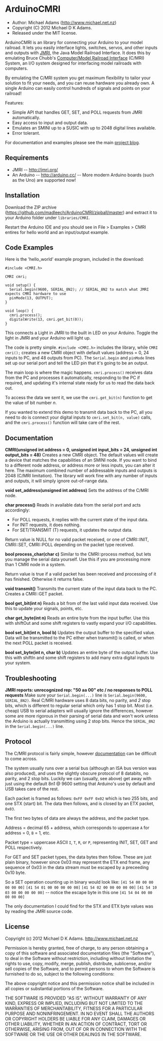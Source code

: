 ArduinoCMRI
===========

* Author: Michael Adams (<http://www.michael.net.nz>)
* Copyright (C) 2012 Michael D K Adams.
* Released under the MIT license.

ArduinoCMRI is an library for connecting your Arduino to your model railroad. It lets you easily interface lights, switches, servos, and other inputs and outputs with [JMRI][1], the Java Model Railroad Interface. It does this by emulating Bruce Chubb's [Computer/Model Railroad Interface][2] (C/MRI) System, an I/O system designed for interfacing model railroads with computers.

By emulating the C/MRI system you get maximum flexibility to tailor your solution to fit your needs, and you can reuse hardware you already own. A single Arduino can easily control hundreds of signals and points on your railroad!

Features:
* Simple API that handles GET, SET, and POLL requests from JMRI automatically.
* Easy access to input and output data.
* Emulates an SMINI up to a SUSIC with up to 2048 digital lines available.
* Error tolerant.

For documentation and examples please see the main [project blog][3].

[1]: http://jmri.org/
[2]: http://www.jlcenterprises.net/
[3]: http://utrainia.michael.net.nz/tag/cmri

Requirements
------------
* JMRI -- http://jmri.org/
* An Arduino -- http://arduino.cc/ -- More modern Arduino boards (such as the Uno) are supported  now!

Installation
------------
Download the ZIP archive (https://github.com/madleech/ArduinoCMRI/zipball/master) and extract it to your Arduino folder under `libraries/CMRI`.

Restart the Arduino IDE and you should see in File > Examples > CMRI entires for hello world and an input/output example.


Code Examples
-------------
Here is the 'hello\_world' example program, included in the download:

    #include <CMRI.h>
    
    CMRI cmri;
    
    void setup() {
      Serial.begin(9600, SERIAL_8N2); // SERIAL_8N2 to match what JMRI expects CMRI hardware to use
      pinMode(13, OUTPUT);
    }
    
    void loop() {
      cmri.process();
      digitalWrite(13, cmri.get_bit(0));
    }

This connects a Light in JMRI to the built in LED on your Arduino. Toggle the light in JMRI and your Arduino will light up.

The code is pretty simple. `#include <CMRI.h>` includes the library, while `CMRI cmri();` creates a new CMRI object with default values (address = 0, 24 inputs to PC, and 48 outputs from PC). The `Serial.begin` and `pinMode` lines set up our serial port and tell the LED pin that it's going to be an output.

The main loop is where the magic happens. `cmri.process()` receives data from the PC and processes it automatically, responding to the PC if required, and updating it's internal state ready for us to read the data back out.

To access the data we sent it, we use the `cmri.get_bit(n)` function to get the value of bit number *n*.

If you wanted to extend this demo to transmit data back to the PC, all you need to do is connect your digital inputs to `cmri.set_bit(n, value)` calls, and the `cmri.process()` function will take care of the rest.

Documentation
-------------
**CMRI(unsigned int address = 0, unsigned int input\_bits = 24, unsigned int output\_bits = 48)**
Creates a new CMRI object. The default values will create a device that matches the capabilities of an SMINI node. If you want to bind to a different node address, or address more or less inputs, you can alter it here. The maximum combined number of addressable inputs and outputs is 2048 (C/MRI limitation). The library will work fine with any number of inputs and outputs, it will simply ignore out-of-range data.

**void set\_address(unsigned int address)**
Sets the address of the C/MRI node.

**char process()**
Reads in available data from the serial port and acts accordingly:
* For POLL requests, it replies with the current state of the input data.
* For INIT requests, it does nothing.
* For SET/TRANSMIT (T) requests, it updates the output data.

Return value is NULL for no valid packet received, or one of CMRI::INIT, CMRI::SET, CMRI::POLL depending on the packet type received.

**bool process\_char(char c)**
Similar to the CMRI::process method, but lets you manage the serial data yourself. Use this if you are processing more than 1 CMRI node in a system.

Return value is true if a valid packet has been received and processing of it has finished. Otherwise it returns false.

**void transmit()**
Transmits the current state of the input data back to the PC. Creates a CMRI::GET packet.

**bool get\_bit(int n)**
Reads a bit from of the last valid input data received. Use this to update your signals, points, etc.

**char get\_byte(int n)**
Reads an entire byte from the input buffer. Use this with shiftOut and some shift registers to vastly expand your I/O capabilities.

**bool set\_bit(int n, bool b)**
Updates the output buffer to the specified value. Data will be transmitted to the PC either when transmit() is called, or when the next POLL packet is received.

**bool set\_byte(int n, char b)**
Updates an entire byte of the output buffer. Use this with shiftIn and some shift registers to add many extra digital inputs to your system.


Troubleshooting
---------------
**JMRI reports: unrecognized rep: "50 aa 00" etc / no responses to POLL requests**
Make sure your `Serial.begin(...)` line is `Serial.begin(9600, SERIAL_8N2)`. Real C/MRI hardware uses 8 data bits, no parity, and *2* stop bits, which is different to regular serial which only has 1 stop bit. Most (i.e. cheap) USB to serial adapters will usually ignore the differences, however some are more rigorous in their parsing of serial data and won't work unless the Arduino is actually transmitting using 2 stop bits. Hence the `SERIAL_8N2` in the `Serial.begin(...)` line.

Protocol
--------
The C/MRI protocol is fairly simple, however [documentation][4] can be difficult to come across.

The system usually runs over a serial bus (although an ISA bus version was also produced), and uses the slightly obscure protocol of 8 databits, no parity, and 2 stop bits. Luckily we can (usually, see above) get away with just using the default 8n1 @ 9600 setting that Arduino's use by default and USB takes care of the rest.

Each packet is framed as follows: `0xFF 0xFF 0x02` which is two 255 bits, and one STX (start) bit. The data then follows, and is closed by an ETX packet, `0x03`.

The first two bytes of data are always the address, and the packet type.

Address = decimal 65 + address, which corresponds to uppercase `A` for address = 0, `B` = 1, etc.

Packet type = uppercase ASCII `I`, `T`, `R`, or `P`, representing INIT, SET, GET and POLL respectively.

For GET and SET packet types, the data bytes then follow. These are just plain binary, however since 0x03 may represent the ETX end frame, any sequence of 0x03 in the data stream must be escaped by a preceeding 0x10 byte.

So a SET operation counting up in binary would look like:
`[41 54 00 00 00 00 00 00]`
`[41 54 01 00 00 00 00 00]`
`[41 54 02 00 00 00 00 00]`
`[41 54 10 03 00 00 00 00 00]` -- notice the escape byte in this one
`[41 54 04 00 00 00 00 00]`

The only documentation I could find for the STX and ETX byte values was by reading the JMRI source code.

[4]: http://home.roadrunner.com/~jimngage/TRACTRONICS/MicroController/mr89c52f.htm

License
-------
Copyright (c) 2012 Michael D K Adams. http://www.michael.net.nz

Permission is hereby granted, free of charge, to any person obtaining a copy of this software and associated documentation files (the "Software"), to deal in the Software without restriction, including without limitation the rights to use, copy, modify, merge, publish, distribute, sublicense, and/or sell copies of the Software, and to permit persons to whom the Software is furnished to do so, subject to the following conditions:

The above copyright notice and this permission notice shall be included in all copies or substantial portions of the Software.

THE SOFTWARE IS PROVIDED "AS IS", WITHOUT WARRANTY OF ANY KIND, EXPRESS OR IMPLIED, INCLUDING BUT NOT LIMITED TO THE WARRANTIES OF MERCHANTABILITY, FITNESS FOR A PARTICULAR PURPOSE AND NONINFRINGEMENT. IN NO EVENT SHALL THE AUTHORS OR COPYRIGHT HOLDERS BE LIABLE FOR ANY CLAIM, DAMAGES OR OTHER LIABILITY, WHETHER IN AN ACTION OF CONTRACT, TORT OR OTHERWISE, ARISING FROM, OUT OF OR IN CONNECTION WITH THE SOFTWARE OR THE USE OR OTHER DEALINGS IN THE SOFTWARE.

